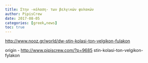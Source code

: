 ```yaml
---
title: Στην -κόλαση- των βελγικών φυλακών
author: PipisCrew
date: 2017-08-05
categories: [greek,news]
toc: true
---
```


http://www.nooz.gr/world/dw-stin-kolasi-ton-velgikon-fulakon

origin - http://www.pipiscrew.com/?p=9685 stin-kolasi-ton-velgikon-fylakon